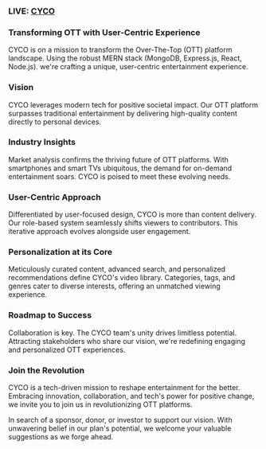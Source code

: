 ### LIVE: [CYCO](https://cyco-inc.netlify.app)

### Transforming OTT with User-Centric Experience

CYCO is on a mission to transform the Over-The-Top (OTT) platform landscape. Using the robust MERN stack
(MongoDB, Express.js, React, Node.js). we're crafting a unique, user-centric entertainment experience.

### Vision

CYCO leverages modern tech for positive societal impact. Our OTT platform surpasses traditional
entertainment by delivering high-quality content directly to personal devices.

### Industry Insights

Market analysis confirms the thriving future of OTT platforms. With smartphones and smart TVs ubiquitous,
the demand for on-demand entertainment soars. CYCO is poised to meet these evolving needs.

### User-Centric Approach

Differentiated by user-focused design, CYCO is more than content delivery. Our role-based system
seamlessly shifts viewers to contributors. This iterative approach evolves alongside user engagement.

### Personalization at its Core

Meticulously curated content, advanced search, and personalized recommendations define CYCO's video
library. Categories, tags, and genres cater to diverse interests, offering an unmatched viewing experience.

### Roadmap to Success

Collaboration is key. The CYCO team's unity drives limitless potential. Attracting stakeholders who share
our vision, we're redefining engaging and personalized OTT experiences.

### Join the Revolution

CYCO is a tech-driven mission to reshape entertainment for the better. Embracing innovation, collaboration,
and tech's power for positive change, we invite you to join us in revolutionizing OTT platforms.

In search of a sponsor, donor, or investor to support our vision. With unwavering belief in our plan's
potential, we welcome your valuable suggestions as we forge ahead.
